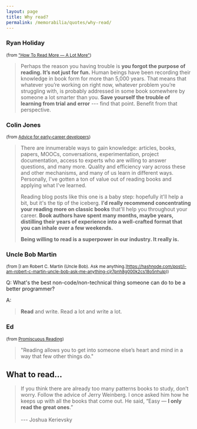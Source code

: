```yaml
---
layout: page
title: Why read?
permalink: /memorabilia/quotes/why-read/
---
```



### Ryan Holiday 
<small>(from ["How To Read More — A Lot More"](https://ryanholiday.net/how-to-read-more-a-lot-more/))</small>

> Perhaps the reason you having trouble is **you forgot the purpose of reading. It’s not just for fun.** Human beings have been recording their knowledge in book form for more than 5,000 years. That means that whatever you’re working on right now, whatever problem you’re struggling with, is probably addressed in some book somewhere by someone a lot smarter than you. **Save yourself the trouble of learning from trial and error** --- find that point. Benefit from that perspective.



### Colin Jones 
<small>(from [Advice for early-career developers](https://8thlight.com/blog/colin-jones/2017/10/24/advice-for-early-career-developers.html))</small>

> There are innumerable ways to gain knowledge: articles, books, papers, MOOCs, conversations, experimentation, project documentation, access to experts who are willing to answer questions, and many more. Quality and efficiency vary across these and other mechanisms, and many of us learn in different ways. Personally, I've gotten a ton of value out of reading books and applying what I've learned.
> 
> Reading blog posts like this one is a baby step: hopefully it'll help a bit, but it's the tip of the iceberg. **I'd really recommend concentrating your reading more on classic books** that'll help you throughout your career. **Book authors have spent many months, maybe years, distilling their years of experience into a well-crafted format that you can inhale over a few weekends.**
> 
> **Being willing to read is a superpower in our industry. It really is.**



### Uncle Bob Martin
<small>(from [I am Robert C. Martin (Uncle Bob). Ask me anything.]https://hashnode.com/post/i-am-robert-c-martin-uncle-bob-ask-me-anything-cjr7pnh8g000k2cs18o5nhulp))</small>

Q: What's the best non-code/non-technical thing someone can do to be a better programmer?

A:

> **Read** and write. Read a lot and write a lot.



### Ed
<small>(from [Promiscuous Reading](https://truefreedomtrust.co.uk/promiscuous-reading))</small>

> "Reading allows you to get into someone else’s heart and mind in a way that few other things do."




## What to read...

> If you think there are already too many patterns books to study, don’t worry. Follow the advice of Jerry Weinberg. I once asked him how he keeps up with all the books that come out. He said, “Easy — **I only read the great ones**.”
<br /><br />
> --- Joshua Kerievsky <!-- (from chapter 3 of Refactoring to Patterns) -->



<!-- 
“A reader lives a thousand lives before he dies, said Jojen. The man who never reads lives only one.”
— George R. R. Martin




In his classic 17th century defence of freedom of speech and expression - Areopagitica - John Milton wrote these words:

“Since therefore the knowledge of and survey of vice is in this world so necessary to the constituting of human virtue, and the scanning of error to the confirmation of truth, how can we more safely, and with less danger, scout into the region of sin and falsity than by reading all manner of tractates and hearing all manner of reason? And this is the benefit which may be had of books promiscuously read.”
	
From <https://truefreedomtrust.co.uk/promiscuous-reading> 
 -->
